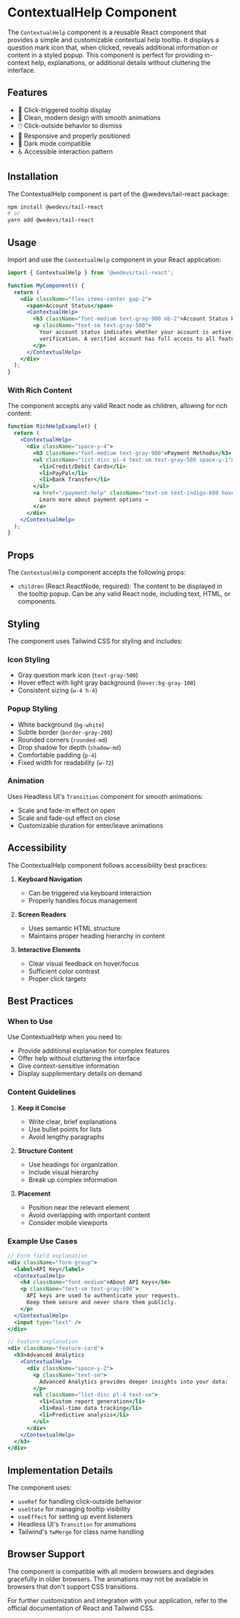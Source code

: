 # ContextualHelp Component

The `ContextualHelp` component is a reusable React component that provides a simple and customizable contextual help tooltip. It displays a question mark icon that, when clicked, reveals additional information or content in a styled popup. This component is perfect for providing in-context help, explanations, or additional details without cluttering the interface.

## Features

- 🎯 Click-triggered tooltip display
- 🎨 Clean, modern design with smooth animations
- 🖱️ Click-outside behavior to dismiss
- 📱 Responsive and properly positioned
- 🌙 Dark mode compatible
- ♿ Accessible interaction pattern

## Installation

The ContextualHelp component is part of the @wedevs/tail-react package:

```bash
npm install @wedevs/tail-react
# or
yarn add @wedevs/tail-react
```

## Usage

Import and use the `ContextualHelp` component in your React application:

```jsx
import { ContextualHelp } from '@wedevs/tail-react';

function MyComponent() {
  return (
    <div className="flex items-center gap-2">
      <span>Account Status</span>
      <ContextualHelp>
        <h3 className="font-medium text-gray-900 mb-2">Account Status Help</h3>
        <p className="text-sm text-gray-500">
          Your account status indicates whether your account is active, pending, or requires
          verification. A verified account has full access to all features.
        </p>
      </ContextualHelp>
    </div>
  );
}
```

### With Rich Content

The component accepts any valid React node as children, allowing for rich content:

```jsx
function RichHelpExample() {
  return (
    <ContextualHelp>
      <div className="space-y-4">
        <h3 className="font-medium text-gray-900">Payment Methods</h3>
        <ul className="list-disc pl-4 text-sm text-gray-500 space-y-1">
          <li>Credit/Debit Cards</li>
          <li>PayPal</li>
          <li>Bank Transfer</li>
        </ul>
        <a href="/payment-help" className="text-sm text-indigo-600 hover:text-indigo-500">
          Learn more about payment options →
        </a>
      </div>
    </ContextualHelp>
  );
}
```

## Props

The `ContextualHelp` component accepts the following props:

- `children` (React.ReactNode, required): The content to be displayed in the tooltip popup. Can be any valid React node, including text, HTML, or components.

## Styling

The component uses Tailwind CSS for styling and includes:

### Icon Styling

- Gray question mark icon (`text-gray-500`)
- Hover effect with light gray background (`hover:bg-gray-100`)
- Consistent sizing (`w-4 h-4`)

### Popup Styling

- White background (`bg-white`)
- Subtle border (`border-gray-200`)
- Rounded corners (`rounded-md`)
- Drop shadow for depth (`shadow-md`)
- Comfortable padding (`p-4`)
- Fixed width for readability (`w-72`)

### Animation

Uses Headless UI's `Transition` component for smooth animations:

- Scale and fade-in effect on open
- Scale and fade-out effect on close
- Customizable duration for enter/leave animations

## Accessibility

The ContextualHelp component follows accessibility best practices:

1. **Keyboard Navigation**

   - Can be triggered via keyboard interaction
   - Properly handles focus management

2. **Screen Readers**

   - Uses semantic HTML structure
   - Maintains proper heading hierarchy in content

3. **Interactive Elements**
   - Clear visual feedback on hover/focus
   - Sufficient color contrast
   - Proper click targets

## Best Practices

### When to Use

Use ContextualHelp when you need to:

- Provide additional explanation for complex features
- Offer help without cluttering the interface
- Give context-sensitive information
- Display supplementary details on demand

### Content Guidelines

1. **Keep it Concise**

   - Write clear, brief explanations
   - Use bullet points for lists
   - Avoid lengthy paragraphs

2. **Structure Content**

   - Use headings for organization
   - Include visual hierarchy
   - Break up complex information

3. **Placement**
   - Position near the relevant element
   - Avoid overlapping with important content
   - Consider mobile viewports

### Example Use Cases

```jsx
// Form field explanation
<div className="form-group">
  <label>API Key</label>
  <ContextualHelp>
    <h4 className="font-medium">About API Keys</h4>
    <p className="text-sm text-gray-600">
      API keys are used to authenticate your requests.
      Keep them secure and never share them publicly.
    </p>
  </ContextualHelp>
  <input type="text" />
</div>

// Feature explanation
<div className="feature-card">
  <h3>Advanced Analytics
    <ContextualHelp>
      <div className="space-y-2">
        <p className="text-sm">
          Advanced Analytics provides deeper insights into your data:
        </p>
        <ul className="list-disc pl-4 text-sm">
          <li>Custom report generation</li>
          <li>Real-time data tracking</li>
          <li>Predictive analysis</li>
        </ul>
      </div>
    </ContextualHelp>
  </h3>
</div>
```

## Implementation Details

The component uses:

- `useRef` for handling click-outside behavior
- `useState` for managing tooltip visibility
- `useEffect` for setting up event listeners
- Headless UI's `Transition` for animations
- Tailwind's `twMerge` for class name handling

## Browser Support

The component is compatible with all modern browsers and degrades gracefully in older browsers. The animations may not be available in browsers that don't support CSS transitions.

For further customization and integration with your application, refer to the official documentation of React and Tailwind CSS.
